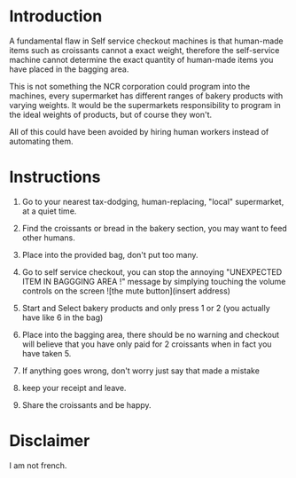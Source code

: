 # Introduction

A fundamental flaw in Self service checkout machines is that human-made items such as croissants cannot a exact weight, therefore the self-service machine cannot determine the exact quantity of human-made items you have placed in the bagging area.

This is not something the NCR corporation could program into the machines, every supermarket has different ranges of bakery products with varying weights. It would be the supermarkets responsibility to program in the ideal weights of products, but of course they won't.

All of this could have been avoided by hiring human workers instead of automating them. 

# Instructions

 1. Go to your nearest tax-dodging, human-replacing, "local" supermarket, at a quiet time.
 2. Find the croissants or bread in the bakery section, you may want to feed other humans.
 3. Place into the provided bag, don't put too many.
 4. Go to self service checkout, you can stop the annoying "UNEXPECTED ITEM IN BAGGGING AREA !" message by simplying touching the volume controls on the screen ![the mute button](insert address)
 
 5. Start and Select bakery products  and only press 1 or 2 (you actually have like 6 in the bag)
 6. Place into the bagging area, there should be no warning and checkout will believe that you have only paid for 2 croissants when in fact you have taken 5.
 7. If anything goes wrong, don't worry just say that made a mistake
 8. keep your receipt and leave. 
 9. Share the croissants and be happy.

# Disclaimer

I am not french.
